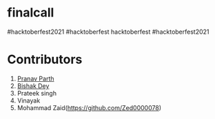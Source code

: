 # finalcall
#hacktoberfest2021 #hacktoberfest hacktoberfest #hacktoberfest2021


# Contributors

1. [Pranav Parth](https://github.com/pranavparth0104)
2. [Bishak Dey](https://github.com/bishakdey)
3. Prateek singh
4. Vinayak
5. Mohammad Zaid(https://github.com/Zed0000078)
